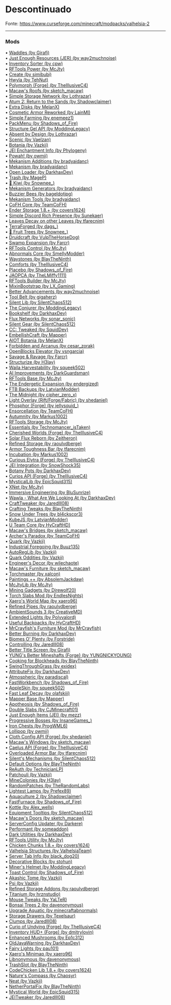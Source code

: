 # Descontinuado  
  
Fonte: https://www.curseforge.com/minecraft/modpacks/valhelsia-2  
  
---  
  
### Mods  
• [Waddles (by Girafi)](https://minecraft.curseforge.com/mc-mods/251767)  
• [Just Enough Resources (JER) (by way2muchnoise)](https://minecraft.curseforge.com/mc-mods/240630)  
• [Inventory Sorter (by cpw)](https://minecraft.curseforge.com/mc-mods/240633)  
• [RFTools Power (by McJty)](https://minecraft.curseforge.com/mc-mods/290209)  
• [Create (by simibubi)](https://minecraft.curseforge.com/mc-mods/328085)  
• [Hwyla (by TehNut)](https://minecraft.curseforge.com/mc-mods/253449)  
• [Polymorph (Forge) (by TheIllusiveC4)](https://minecraft.curseforge.com/mc-mods/388800)  
• [Macaw's Roofs (by sketch_macaw)](https://minecraft.curseforge.com/mc-mods/352039)  
• [Simple Storage Network (by Lothrazar)](https://minecraft.curseforge.com/mc-mods/268495)  
• [Atum 2: Return to the Sands (by Shadowclaimer)](https://minecraft.curseforge.com/mc-mods/59621 )  
• [Extra Disks (by MelanX)](https://minecraft.curseforge.com/mc-mods/351491)  
• [Cosmetic Armor Reworked (by LainMI)](https://minecraft.curseforge.com/mc-mods/237307)  
• [Simple Farming (by enemeez1)](https://minecraft.curseforge.com/mc-mods/327554)  
• [PackMenu (by Shadows_of_Fire)](https://minecraft.curseforge.com/mc-mods/358191)  
• [Structure Gel API (by ModdingLegacy)](https://minecraft.curseforge.com/mc-mods/378802)  
• [Absent by Design (by Lothrazar)](https://minecraft.curseforge.com/mc-mods/305840)  
• [Scenic (by Vaelzan)](https://minecraft.curseforge.com/mc-mods/392184)  
• [Botania (by Vazkii)](https://minecraft.curseforge.com/mc-mods/225643)  
• [JEI Enchantment Info (by Phylogeny)](https://minecraft.curseforge.com/mc-mods/392748)  
• [Powah! (by owmii)](https://minecraft.curseforge.com/mc-mods/352656)  
• [Mekanism Additions (by bradyaidanc)](https://minecraft.curseforge.com/mc-mods/345425)  
• [Mekanism (by bradyaidanc)](https://minecraft.curseforge.com/mc-mods/268560)  
• [Open Loader (by DarkhaxDev)](https://minecraft.curseforge.com/mc-mods/354339)  
• [Trash (by MageP)](https://minecraft.curseforge.com/mc-mods/377180)  
• [🥝 Kiwi (by Snownee_)](https://minecraft.curseforge.com/mc-mods/303657)  
• [Mekanism Generators (by bradyaidanc)](https://minecraft.curseforge.com/mc-mods/268566)  
• [Buzzier Bees (by bageldotjpg)](https://minecraft.curseforge.com/mc-mods/355458)  
• [Mekanism Tools (by bradyaidanc)](https://minecraft.curseforge.com/mc-mods/268567)  
• [CoFH Core (by TeamCoFH)](https://minecraft.curseforge.com/mc-mods/69162 )  
• [Ender Storage 1.8.+ (by covers1624)](https://minecraft.curseforge.com/mc-mods/245174)  
• [Simple Discord Rich Presence (by Sunekaer)](https://minecraft.curseforge.com/mc-mods/334853)  
• [Leaves Decay on other Leaves (by tfarecnim)](https://minecraft.curseforge.com/mc-mods/364374)  
• [TerraForged (by dags_)](https://minecraft.curseforge.com/mc-mods/363820)  
• [🍊 Fruit Trees (by Snownee_)](https://minecraft.curseforge.com/mc-mods/355467)  
• [Druidcraft (by VulpTheHorseDog)](https://minecraft.curseforge.com/mc-mods/340991)  
• [Swamp Expansion (by Farcr)](https://minecraft.curseforge.com/mc-mods/356036)  
• [RFTools Control (by McJty)](https://minecraft.curseforge.com/mc-mods/250763)  
• [Abnormals Core (by SmellyModder)](https://minecraft.curseforge.com/mc-mods/382216)  
• [Waystones (by BlayTheNinth)](https://minecraft.curseforge.com/mc-mods/245755)  
• [Comforts (by TheIllusiveC4)](https://minecraft.curseforge.com/mc-mods/276951)  
• [Placebo (by Shadows_of_Fire)](https://minecraft.curseforge.com/mc-mods/283644)  
• [JAOPCA (by TheLMiffy1111)](https://minecraft.curseforge.com/mc-mods/266936)  
• [RFTools Builder (by McJty)](https://minecraft.curseforge.com/mc-mods/347706)  
• [MixinBootstrap (by LX_Gaming)](https://minecraft.curseforge.com/mc-mods/357178)  
• [Better Advancements (by way2muchnoise)](https://minecraft.curseforge.com/mc-mods/272515)  
• [Tool Belt (by gigaherz)](https://minecraft.curseforge.com/mc-mods/260262)  
• [Silent Lib (by SilentChaos512)](https://minecraft.curseforge.com/mc-mods/242998)  
• [The Conjurer (by ModdingLegacy)](https://minecraft.curseforge.com/mc-mods/377798)  
• [Bookshelf (by DarkhaxDev)](https://minecraft.curseforge.com/mc-mods/228525)  
• [Flux Networks (by sonar_sonic)](https://minecraft.curseforge.com/mc-mods/248020)  
• [Silent Gear (by SilentChaos512)](https://minecraft.curseforge.com/mc-mods/297039)  
• [CC: Tweaked (by SquidDev)](https://minecraft.curseforge.com/mc-mods/282001)  
• [EmbellishCraft (by Mapper)](https://minecraft.curseforge.com/mc-mods/317094)  
• [AIOT Botania (by MelanX)](https://minecraft.curseforge.com/mc-mods/294815)  
• [Forbidden and Arcanus (by cesar_zorak)](https://minecraft.curseforge.com/mc-mods/309858)  
• [OpenBlocks Elevator (by vsngarcia)](https://minecraft.curseforge.com/mc-mods/250832)  
• [Savage & Ravage (by Farcr)](https://minecraft.curseforge.com/mc-mods/381736)  
• [Structurize (by H3lay)](https://minecraft.curseforge.com/mc-mods/298744)  
• [Waila Harvestability (by squeek502)](https://minecraft.curseforge.com/mc-mods/79287 )  
• [AI Improvements (by DarkGuardsman)](https://minecraft.curseforge.com/mc-mods/233019)  
• [RFTools Base (by McJty)](https://minecraft.curseforge.com/mc-mods/326041)  
• [The Endergetic Expansion (by endergized)](https://minecraft.curseforge.com/mc-mods/291509)  
• [FTB Backups (by LatvianModder)](https://minecraft.curseforge.com/mc-mods/314904)  
• [The Midnight (by cipher_zero_x)](https://minecraft.curseforge.com/mc-mods/304881)  
• [Light Overlay (Rift/Forge/Fabric) (by shedaniel)](https://minecraft.curseforge.com/mc-mods/325492)  
• [Phosphor (Forge) (by jellysquid_)](https://minecraft.curseforge.com/mc-mods/318255)  
• [Ensorcellation (by TeamCoFH)](https://minecraft.curseforge.com/mc-mods/349447)  
• [Autumnity (by Markus1002)](https://minecraft.curseforge.com/mc-mods/365045)  
• [RFTools Storage (by McJty)](https://minecraft.curseforge.com/mc-mods/350006)  
• [Essentials (by Technomancer_isTaken)](https://minecraft.curseforge.com/mc-mods/293752)  
• [Cherished Worlds (Forge) (by TheIllusiveC4)](https://minecraft.curseforge.com/mc-mods/308240)  
• [Solar Flux Reborn (by Zeitheron)](https://minecraft.curseforge.com/mc-mods/246974)  
• [Refined Storage (by raoulvdberge)](https://minecraft.curseforge.com/mc-mods/243076)  
• [Armor Toughness Bar (by tfarecnim)](https://minecraft.curseforge.com/mc-mods/313816)  
• [Incubation (by Markus1002)](https://minecraft.curseforge.com/mc-mods/361718)  
• [Curious Elytra (Forge) (by TheIllusiveC4)](https://minecraft.curseforge.com/mc-mods/317716)  
• [JEI Integration (by SnowShock35)](https://minecraft.curseforge.com/mc-mods/265917)  
• [Botany Pots (by DarkhaxDev)](https://minecraft.curseforge.com/mc-mods/353928)  
• [Curios API (Forge) (by TheIllusiveC4)](https://minecraft.curseforge.com/mc-mods/309927)  
• [MysticalLib (by EpicSquid315)](https://minecraft.curseforge.com/mc-mods/277064)  
• [XNet (by McJty)](https://minecraft.curseforge.com/mc-mods/260912)  
• [Immersive Engineering (by BluSunrize)](https://minecraft.curseforge.com/mc-mods/231951)  
• [Wawla - What Are We Looking At (by DarkhaxDev)](https://minecraft.curseforge.com/mc-mods/224712)  
• [CraftTweaker (by Jaredlll08)](https://minecraft.curseforge.com/mc-mods/239197)  
• [Crafting Tweaks (by BlayTheNinth)](https://minecraft.curseforge.com/mc-mods/233071)  
• [Snow Under Trees (by bl4ckscor3)](https://minecraft.curseforge.com/mc-mods/353942)  
• [KubeJS (by LatvianModder)](https://minecraft.curseforge.com/mc-mods/238086)  
• [U Team Core (by HyCraftHD)](https://minecraft.curseforge.com/mc-mods/273744)  
• [Macaw's Bridges (by sketch_macaw)](https://minecraft.curseforge.com/mc-mods/351725)  
• [Archer's Paradox (by TeamCoFH)](https://minecraft.curseforge.com/mc-mods/353399)  
• [Quark (by Vazkii)](https://minecraft.curseforge.com/mc-mods/243121)  
• [Industrial Foregoing (by Buuz135)](https://minecraft.curseforge.com/mc-mods/266515)  
• [AutoRegLib (by Vazkii)](https://minecraft.curseforge.com/mc-mods/250363)  
• [Quark Oddities (by Vazkii)](https://minecraft.curseforge.com/mc-mods/301051)  
• [Engineer's Decor (by wilechaote)](https://minecraft.curseforge.com/mc-mods/313866)  
• [Macaw's Furniture (by sketch_macaw)](https://minecraft.curseforge.com/mc-mods/359540)  
• [Torchmaster (by xalcon)](https://minecraft.curseforge.com/mc-mods/254268)  
• [Paintings ++ (by AbsolemJackdaw)](https://minecraft.curseforge.com/mc-mods/252042)  
• [McJtyLib (by McJty)](https://minecraft.curseforge.com/mc-mods/233105)  
• [Mining Gadgets (by Direwolf20)](https://minecraft.curseforge.com/mc-mods/351748)  
• [Torch Slabs Mod (by EndlesNights)](https://minecraft.curseforge.com/mc-mods/355649)  
• [Xaero's World Map (by xaero96)](https://minecraft.curseforge.com/mc-mods/317780)  
• [Refined Pipes (by raoulvdberge)](https://minecraft.curseforge.com/mc-mods/370696)  
• [AmbientSounds 3 (by CreativeMD)](https://minecraft.curseforge.com/mc-mods/254284)  
• [Extended Lights (by Polyvalord)](https://minecraft.curseforge.com/mc-mods/335051)  
• [Useful Backpacks (by HyCraftHD)](https://minecraft.curseforge.com/mc-mods/274338)  
• [MrCrayfish's Furniture Mod (by MrCrayfish)](https://minecraft.curseforge.com/mc-mods/55438 )  
• [Better Burning (by DarkhaxDev)](https://minecraft.curseforge.com/mc-mods/353434)  
• [Biomes O' Plenty (by Forstride)](https://minecraft.curseforge.com/mc-mods/220318)  
• [Controlling (by Jaredlll08)](https://minecraft.curseforge.com/mc-mods/250398)  
• [Better Title Screen (by Girafi)](https://minecraft.curseforge.com/mc-mods/224223)  
• [YUNG's Better Mineshafts (Forge) (by YUNGNICKYOUNG)](https://minecraft.curseforge.com/mc-mods/389665)  
• [Cooking for Blockheads (by BlayTheNinth)](https://minecraft.curseforge.com/mc-mods/231484)  
• [SwingThroughGrass (by exidex)](https://minecraft.curseforge.com/mc-mods/264353)  
• [AttributeFix (by DarkhaxDev)](https://minecraft.curseforge.com/mc-mods/280510)  
• [Atmospheric (by paradiscal)](https://minecraft.curseforge.com/mc-mods/362393)  
• [FastWorkbench (by Shadows_of_Fire)](https://minecraft.curseforge.com/mc-mods/288885)  
• [AppleSkin (by squeek502)](https://minecraft.curseforge.com/mc-mods/248787)  
• [Fast Leaf Decay (by olafskiii)](https://minecraft.curseforge.com/mc-mods/230976)  
• [Mapper Base (by Mapper)](https://minecraft.curseforge.com/mc-mods/367442)  
• [Apotheosis (by Shadows_of_Fire)](https://minecraft.curseforge.com/mc-mods/313970)  
• [Double Slabs (by CJMinecraft01)](https://minecraft.curseforge.com/mc-mods/350179)  
• [Just Enough Items (JEI) (by mezz)](https://minecraft.curseforge.com/mc-mods/238222)  
• [Progressive Bosses (by InsaneGames_)](https://minecraft.curseforge.com/mc-mods/289466)  
• [Iron Chests (by ProgWML6)](https://minecraft.curseforge.com/mc-mods/228756)  
• [Lollipop (by owmii)](https://minecraft.curseforge.com/mc-mods/347954)  
• [Cloth Config API (Forge) (by shedaniel)](https://minecraft.curseforge.com/mc-mods/348521)  
• [Macaw's Windows (by sketch_macaw)](https://minecraft.curseforge.com/mc-mods/363569)  
• [Caelus API (Forge) (by TheIllusiveC4)](https://minecraft.curseforge.com/mc-mods/308989)  
• [Overloaded Armor Bar (by tfarecnim)](https://minecraft.curseforge.com/mc-mods/314002)  
• [Silent's Mechanisms (by SilentChaos512)](https://minecraft.curseforge.com/mc-mods/326258)  
• [Default Options (by BlayTheNinth)](https://minecraft.curseforge.com/mc-mods/232131)  
• [ReAuth (by TechnicianLP)](https://minecraft.curseforge.com/mc-mods/237701)  
• [Patchouli (by Vazkii)](https://minecraft.curseforge.com/mc-mods/306770)  
• [MineColonies (by H3lay)](https://minecraft.curseforge.com/mc-mods/245506)  
• [RandomPatches (by TheRandomLabs)](https://minecraft.curseforge.com/mc-mods/285612)  
• [Lightest Lamps (by Prefex89)](https://minecraft.curseforge.com/mc-mods/325716)  
• [Aquaculture 2 (by Shadowclaimer)](https://minecraft.curseforge.com/mc-mods/60028 )  
• [FastFurnace (by Shadows_of_Fire)](https://minecraft.curseforge.com/mc-mods/299540)  
• [Kottle (by Alex_wells)](https://minecraft.curseforge.com/mc-mods/314581)  
• [Equipment Tooltips (by SilentChaos512)](https://minecraft.curseforge.com/mc-mods/293973)  
• [Macaw's Doors (by sketch_macaw)](https://minecraft.curseforge.com/mc-mods/378646)  
• [ServerConfig Updater (by Darkere)](https://minecraft.curseforge.com/mc-mods/365281)  
• [Performant (by someaddon)](https://minecraft.curseforge.com/mc-mods/354143)  
• [Dark Utilities (by DarkhaxDev)](https://minecraft.curseforge.com/mc-mods/242195)  
• [RFTools Utility (by McJty)](https://minecraft.curseforge.com/mc-mods/342466)  
• [Chicken Chunks 1.8.+ (by covers1624)](https://minecraft.curseforge.com/mc-mods/243883)  
• [Valhelsia Structures (by ValhelsiaTeam)](https://minecraft.curseforge.com/mc-mods/347488)  
• [Server Tab Info (by black_dog20)](https://minecraft.curseforge.com/mc-mods/291788)  
• [Decorative Blocks (by stohun)](https://minecraft.curseforge.com/mc-mods/362528)  
• [Miner's Helmet (by ModdingLegacy)](https://minecraft.curseforge.com/mc-mods/351948)  
• [Toast Control (by Shadows_of_Fire)](https://minecraft.curseforge.com/mc-mods/271740)  
• [Akashic Tome (by Vazkii)](https://minecraft.curseforge.com/mc-mods/250577)  
• [Psi (by Vazkii)](https://minecraft.curseforge.com/mc-mods/241665)  
• [Refined Storage Addons (by raoulvdberge)](https://minecraft.curseforge.com/mc-mods/272302)  
• [Titanium (by hrznstudio)](https://minecraft.curseforge.com/mc-mods/287342)  
• [Mouse Tweaks (by YaLTeR)](https://minecraft.curseforge.com/mc-mods/60089 )  
• [Bonsai Trees 2 (by davenonymous)](https://minecraft.curseforge.com/mc-mods/278993)  
• [Upgrade Aquatic (by minecraftabnormals)](https://minecraft.curseforge.com/mc-mods/326895)  
• [Storage Drawers (by Texelsaur)](https://minecraft.curseforge.com/mc-mods/223852)  
• [Clumps (by Jaredlll08)](https://minecraft.curseforge.com/mc-mods/256717)  
• [Curio of Undying (Forge) (by TheIllusiveC4)](https://minecraft.curseforge.com/mc-mods/316873)  
• [Inventory HUD+ (Forge) (by dmitrylovin)](https://minecraft.curseforge.com/mc-mods/357540)  
• [Enhanced Mushrooms (by Ep1c312)](https://minecraft.curseforge.com/mc-mods/383725)  
• [OldJavaWarning (by DarkhaxDev)](https://minecraft.curseforge.com/mc-mods/293496)  
• [Fairy Lights (by pau101)](https://minecraft.curseforge.com/mc-mods/233342)  
• [Xaero's Minimap (by xaero96)](https://minecraft.curseforge.com/mc-mods/263420)  
• [Libnonymous (by davenonymous)](https://minecraft.curseforge.com/mc-mods/357557)  
• [TrashSlot (by BlayTheNinth)](https://minecraft.curseforge.com/mc-mods/235577)  
• [CodeChicken Lib 1.8.+ (by covers1624)](https://minecraft.curseforge.com/mc-mods/242818)  
• [Nature's Compass (by Chaosyr)](https://minecraft.curseforge.com/mc-mods/252848)  
• [Neat (by Vazkii)](https://minecraft.curseforge.com/mc-mods/238372)  
• [NetherPortalFix (by BlayTheNinth)](https://minecraft.curseforge.com/mc-mods/241160)  
• [Mystical World (by EpicSquid315)](https://minecraft.curseforge.com/mc-mods/282940)  
• [JEITweaker (by Jaredlll08)](https://minecraft.curseforge.com/mc-mods/368718)  
